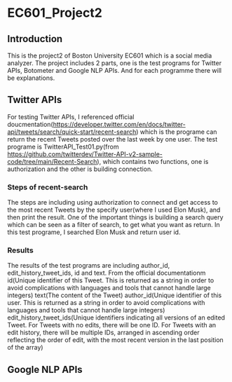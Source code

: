 # EC601_Project2

## Introduction
This is the project2 of Boston University EC601 which is a social media analyzer. The project includes 2 parts, one is the test programs for Twitter APIs, Botometer and Google NLP APIs. And for each programme there will be explanations.

## Twitter APIs
For testing Twitter APIs, I referenced official doucmentation(https://developer.twitter.com/en/docs/twitter-api/tweets/search/quick-start/recent-search) which is the programe can return the recent Tweets posted over the last week by one user.
The test programe is TwitterAPI_Test01.py(from https://github.com/twitterdev/Twitter-API-v2-sample-code/tree/main/Recent-Search), which contains two functions, one is authorization and the other is building connection.
### Steps of recent-search
The steps are including using authorization to connect and get access to the most recent Tweets by the specify user(where I used Elon Musk), and then print the result.
One of the important things is building a search query which can be seen as a filter of search, to get what you want as return. In this test programe, I searched Elon Musk and return user id.
### Results
The results of the test programs are including author_id, edit_history_tweet_ids, id and text.
From the official documentationm 
id(Unique identifier of this Tweet. This is returned as a string in order to avoid complications with languages and tools that cannot handle large integers) 
text(The content of the Tweet)
author_id(Unique identifier of this user. This is returned as a string in order to avoid complications with languages and tools that cannot handle large integers)
edit_history_tweet_ids(Unique identifiers indicating all versions of an edited Tweet. For Tweets with no edits, there will be one ID. For Tweets with an edit history, there will be multiple IDs, arranged in ascending order reflecting the order of edit, with the most recent version in the last position of the array)

## Google NLP APIs
